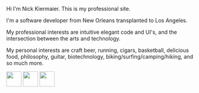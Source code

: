 Hi I'm Nick Kiermaier.  This is my professional site.

I'm a software developer from New Orleans transplanted to Los Angeles.

My professional interests are intuitive elegant code and UI's, and the intersection between the arts and technology.

My personal interests are craft beer, running, cigars, basketball, delicious food, philosophy, guitar, biotechnology, biking/surfing/camping/hiking, and so much more.

[<img src="/assets/img/icons/github_icon.png" style="width:40px">](https://github.com/nkiermaier/)
[<img src="/assets/img/icons/stack_overflow_icon.png" style="width:40px">](http://stackoverflow.com/users/1821450/nick-kiermaier)
[<img src="/assets/img/icons/linkedin_icon.png" style="width:40px">](https://www.linkedin.com/in/nick-kiermaier-a7a324ba)